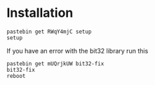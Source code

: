 # Installation 
```
pastebin get RWqY4mjC setup
setup
```
If you have an error with the bit32 library run this
```
pastebin get mUQrjkUW bit32-fix
bit32-fix
reboot
```
